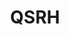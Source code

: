 ---
layout: child_layout/case_studies_item
title: QSRH
permalink: /case-studies/qsrh/
content_type: case_study
featured_on_homepage: true
feature_order: 4
feature_image: /assets/img/content/case-studies/qsrh@2x.jpg

case_desc: <h2>Quick Service Restaurants Holding</h2><p class="lead">Internal communications, Design and Motion</p>We have been working with the QSRH executive team since our conception. We came in as they were launching Red Rooster's new brand and significant change was happening in Oporto and Chicken Treat. Our role has been to help these brands develop strategies to communicate effectively to their franchise partners as well as strategies to help change their customer service offering. The following is one example of this work.

vision: <p>Red Rooster is moving away from the fast food space into the convenience space.  To do this they have had to reshape their menu offering. Needing healthier salads to go with their whole roast chicken was seen as vital so by leveraging off the Sumo Salad brand this made smart sense.</p>

strategy_execution: <p>Our role in this was to work out a way that we could inform the 10,000+ staff about the initiative, get them excited and provide them with the story to tell customers.  Knowing that the majority of staff are in their teenage years they wanted a new way to do this rather than their paper manual that went out at launch.  We suggested an animation, with a script written for the target market and in a style they could relate to.  The project was distributed through their internal intranet, via their facebook and also vimeo account.</p><p>Since developing the first animation this is now built into the Red Rooster yearly plan for all further launches</p>

testimonial_id: 2

media:
  - src: /assets/img/content/case-studies/qsrh@2x.jpg
  - src: /assets/img/content/case-studies/qsrh-2@2x.jpg
  - src: /assets/img/content/case-studies/qsrh-3@2x.jpg
---